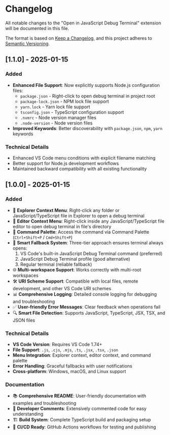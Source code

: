 # Changelog

All notable changes to the "Open in JavaScript Debug Terminal" extension will be documented in this file.

The format is based on [Keep a Changelog](https://keepachangelog.com/en/1.0.0/),
and this project adheres to [Semantic Versioning](https://semver.org/spec/v2.0.0.html).

## [1.1.0] - 2025-01-15

### Added
- **Enhanced File Support**: Now explicitly supports Node.js configuration files:
  - `package.json` - Right-click to open debug terminal in project root
  - `package-lock.json` - NPM lock file support
  - `yarn.lock` - Yarn lock file support  
  - `tsconfig.json` - TypeScript configuration support
  - `.nvmrc` - Node version manager files
  - `.node-version` - Node version files
- **Improved Keywords**: Better discoverability with `package.json`, `npm`, `yarn` keywords

### Technical Details
- Enhanced VS Code menu conditions with explicit filename matching
- Better support for Node.js development workflows
- Maintained backward compatibility with all existing functionality

## [1.0.0] - 2025-01-15

### Added
- 🎯 **Explorer Context Menu**: Right-click any folder or JavaScript/TypeScript file in Explorer to open a debug terminal
- 📝 **Editor Context Menu**: Right-click inside any JavaScript/TypeScript file editor to open debug terminal in file's directory
- 🎨 **Command Palette**: Access the command via Command Palette (`Ctrl+Shift+P` / `Cmd+Shift+P`)
- 🔄 **Smart Fallback System**: Three-tier approach ensures terminal always opens:
  1. VS Code's built-in JavaScript Debug Terminal command (preferred)
  2. JavaScript Debug Terminal profile (good alternative)
  3. Regular terminal (reliable fallback)
- 🌐 **Multi-workspace Support**: Works correctly with multi-root workspaces
- 🛠️ **URI Scheme Support**: Compatible with local files, remote development, and other VS Code URI schemes
- 📊 **Comprehensive Logging**: Detailed console logging for debugging and troubleshooting
- ✅ **User-friendly Error Messages**: Clear feedback when operations fail
- 🔍 **Smart File Detection**: Supports JavaScript, TypeScript, JSX, TSX, and JSON files

### Technical Details
- **VS Code Version**: Requires VS Code 1.74+
- **File Support**: `.js`, `.cjs`, `.mjs`, `.ts`, `.jsx`, `.tsx`, `.json`
- **Menu Integration**: Explorer context, editor context, and command palette
- **Error Handling**: Graceful fallbacks with user notifications
- **Cross-platform**: Windows, macOS, and Linux support

### Documentation
- 📚 **Comprehensive README**: User-friendly documentation with examples and troubleshooting
- 🔧 **Developer Comments**: Extensively commented code for easy understanding
- 🏗️ **Build System**: Complete TypeScript build and packaging setup
- 🚀 **CI/CD Ready**: GitHub Actions workflows for testing and publishing
